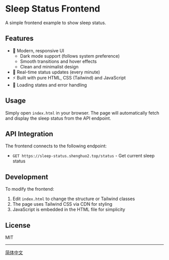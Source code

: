 # Sleep Status Frontend

A simple frontend example to show sleep status.

## Features

- 🎨 Modern, responsive UI
  - Dark mode support (follows system preference)
  - Smooth transitions and hover effects
  - Clean and minimalist design
- 🔄 Real-time status updates (every minute)
- ⚡️ Built with pure HTML, CSS (Tailwind) and JavaScript
- 💪 Loading states and error handling

## Usage

Simply open `index.html` in your browser. The page will automatically fetch and display the sleep status from the API endpoint.

## API Integration

The frontend connects to the following endpoint:
- `GET https://sleep-status.shenghuo2.top/status` - Get current sleep status

## Development

To modify the frontend:
1. Edit `index.html` to change the structure or Tailwind classes
2. The page uses Tailwind CSS via CDN for styling
3. JavaScript is embedded in the HTML file for simplicity

## License

MIT

---
[简体中文](README-zh.md)
